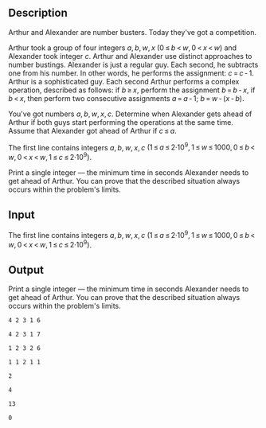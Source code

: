 ## Description

<div><p>Arthur and Alexander are number busters. Today they've got a competition. </p><p>Arthur took a group of four integers <span class="tex-span"><i>a</i>, <i>b</i>, <i>w</i>, <i>x</i></span> <span class="tex-span">(0 ≤ <i>b</i> &lt; <i>w</i>, 0 &lt; <i>x</i> &lt; <i>w</i>)</span> and Alexander took integer <span class="tex-span"><i>с</i></span>. Arthur and Alexander use distinct approaches to number bustings. Alexander is just a regular guy. Each second, he subtracts one from his number. In other words, he performs the assignment: <span class="tex-span"><i>c</i> = <i>c</i> - 1</span>. Arthur is a sophisticated guy. Each second Arthur performs a complex operation, described as follows: if <span class="tex-span"><i>b</i> ≥ <i>x</i></span>, perform the assignment <span class="tex-span"><i>b</i> = <i>b</i> - <i>x</i></span>, if <span class="tex-span"><i>b</i> &lt; <i>x</i></span>, then perform two consecutive assignments <span class="tex-span"><i>a</i> = <i>a</i> - 1;&nbsp;<i>b</i> = <i>w</i> - (<i>x</i> - <i>b</i>)</span>.</p><p>You've got numbers <span class="tex-span"><i>a</i>, <i>b</i>, <i>w</i>, <i>x</i>, <i>c</i></span>. Determine when Alexander gets ahead of Arthur if both guys start performing the operations at the same time. Assume that Alexander got ahead of Arthur if <span class="tex-span"><i>c</i> ≤ <i>a</i></span>.</p></div><div class="input-specification"><p>The first line contains integers <span class="tex-span"><i>a</i>, <i>b</i>, <i>w</i>, <i>x</i>, <i>c</i></span> <span class="tex-span">(1 ≤ <i>a</i> ≤ 2·10<sup class="upper-index">9</sup>, 1 ≤ <i>w</i> ≤ 1000, 0 ≤ <i>b</i> &lt; <i>w</i>, 0 &lt; <i>x</i> &lt; <i>w</i>, 1 ≤ <i>c</i> ≤ 2·10<sup class="upper-index">9</sup>)</span>.</p></div><div class="output-specification"><p>Print a single integer — the minimum time in seconds Alexander needs to get ahead of Arthur. You can prove that the described situation always occurs within the problem's limits.</p></div>

## Input

<p>The first line contains integers <span class="tex-span"><i>a</i>, <i>b</i>, <i>w</i>, <i>x</i>, <i>c</i></span> <span class="tex-span">(1 ≤ <i>a</i> ≤ 2·10<sup class="upper-index">9</sup>, 1 ≤ <i>w</i> ≤ 1000, 0 ≤ <i>b</i> &lt; <i>w</i>, 0 &lt; <i>x</i> &lt; <i>w</i>, 1 ≤ <i>c</i> ≤ 2·10<sup class="upper-index">9</sup>)</span>.</p>

## Output

<p>Print a single integer — the minimum time in seconds Alexander needs to get ahead of Arthur. You can prove that the described situation always occurs within the problem's limits.</p>





```input1
4 2 3 1 6

```




```input2
4 2 3 1 7

```




```input3
1 2 3 2 6

```




```input4
1 1 2 1 1

```




```output1
2

```




```output2
4

```




```output3
13

```




```output4
0

```


